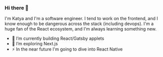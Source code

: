 ### Hi there 👋

I'm Katya and I'm a software engineer. I tend to work on the frontend, and I know enough to be dangerous across the stack (including devops). I'm a huge fan of the React ecosystem, and I'm always learning something new. 

- 🔭 I’m currently building React/Gatsby applets
- 🌱 I’m exploring Next.js
- ⚡ In the near future I'm going to dive into React Native
